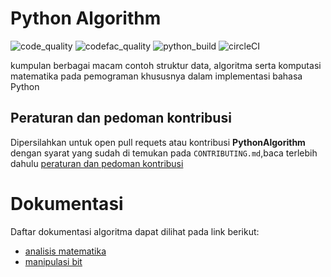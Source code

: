 # Python Algorithm

![code_quality](https://img.shields.io/lgtm/grade/python/github/bellshade/PythonAlgorithm?label=Code%20Quality&style=for-the-badge)
![codefac_quality](https://img.shields.io/codefactor/grade/github/bellshade/PythonAlgorithm/main?label=code%20factor&style=for-the-badge)
![python_build](https://img.shields.io/github/workflow/status/bellshade/PythonAlgorithm/python%20testing?label=python%20testing&style=for-the-badge)
![circleCI](https://img.shields.io/circleci/build/github/bellshade/PythonAlgorithm/main?label=Circle%20CI&style=for-the-badge)

kumpulan berbagai macam contoh struktur data, algoritma serta komputasi matematika pada pemograman khususnya dalam implementasi bahasa Python

## Peraturan dan pedoman kontribusi
Dipersilahkan untuk open pull requets atau kontribusi **PythonAlgorithm** dengan syarat yang sudah di temukan pada ``CONTRIBUTING.md``,baca terlebih dahulu [peraturan dan pedoman kontribusi](CONTRIBUTING.md)

# Dokumentasi
Daftar dokumentasi algoritma dapat dilihat pada link berikut:
- [analisis matematika](https://github.com/bellshade/PythonAlgorithm/tree/main/arithmetic_analysis)
- [manipulasi bit](https://github.com/bellshade/PythonAlgorithm/tree/main/manipulasi_bit)
